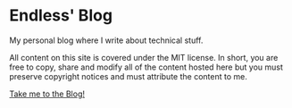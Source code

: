 # Endless' Blog

My personal blog where I write about technical stuff.

All content on this site is covered under the MIT license.
In short, you are free to copy, share and modify all of the content hosted here
but you must preserve copyright notices and must attribute the content to me.

[Take me to the Blog!](https://nightshade256.github.io/)
